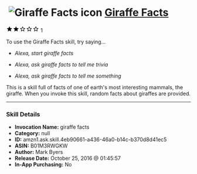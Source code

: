 # &nbsp;<img src="skill_icon" alt="Giraffe Facts icon" width="36"> [Giraffe Facts](http://alexa.amazon.com/#skills/amzn1.ask.skill.4eb90661-a436-46a0-b14c-b370d8d41ec5)
![2 stars](../../images/ic_star_black_18dp_1x.png)![2 stars](../../images/ic_star_black_18dp_1x.png)![2 stars](../../images/ic_star_border_black_18dp_1x.png)![2 stars](../../images/ic_star_border_black_18dp_1x.png)![2 stars](../../images/ic_star_border_black_18dp_1x.png) 1

To use the Giraffe Facts skill, try saying...

* *Alexa, start giraffe facts*

* *Alexa, ask giraffe facts to tell me trivia*

* *Alexa, ask giraffe facts to tell me something*

This is a skill full of facts of one of earth's most interesting mammals, the giraffe. When you invoke this skill, random facts about giraffes are provided.

***

### Skill Details

* **Invocation Name:** giraffe facts
* **Category:** null
* **ID:** amzn1.ask.skill.4eb90661-a436-46a0-b14c-b370d8d41ec5
* **ASIN:** B01M3RWGKW
* **Author:** Mark Byers
* **Release Date:** October 25, 2016 @ 01:45:57
* **In-App Purchasing:** No
